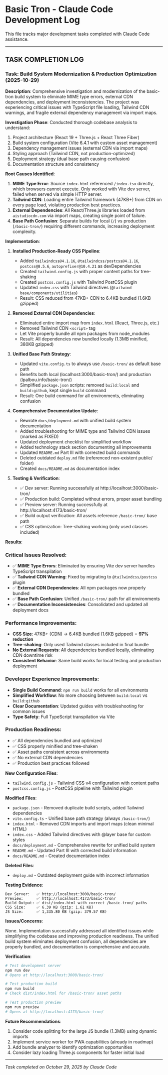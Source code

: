 # Basic Tron - Claude Code Development Log

This file tracks major development tasks completed with Claude Code assistance.

---

## TASK COMPLETION LOG

### Task: Build System Modernization & Production Optimization (2025-10-29)

**Description**: Comprehensive investigation and modernization of the basic-tron build system to eliminate MIME type errors, external CDN dependencies, and deployment inconsistencies. The project was experiencing critical issues with TypeScript file loading, Tailwind CDN warnings, and fragile external dependency management via import maps.

**Investigation Phase**:
Conducted thorough codebase analysis to understand:
1. Project architecture (React 19 + Three.js + React Three Fiber)
2. Build system configuration (Vite 6.4.1 with custom asset management)
3. Dependency management issues (external CDN via import maps)
4. Styling approach (Tailwind CDN, not production-optimized)
5. Deployment strategy (dual base path causing confusion)
6. Documentation structure and consistency

**Root Causes Identified**:
1. **MIME Type Error**: Source `index.html` referenced `/index.tsx` directly, which browsers cannot execute. Only worked with Vite dev server, failed when served via simple HTTP server.
2. **Tailwind CDN**: Loading entire Tailwind framework (47KB+) from CDN on every page load, violating production best practices.
3. **External Dependencies**: All React/Three.js libraries loaded from `aistudiocdn.com` via import maps, creating single point of failure.
4. **Base Path Confusion**: Separate builds for local (`/`) vs production (`/basic-tron/`) requiring different commands, increasing deployment complexity.

**Implementation**:

1. **Installed Production-Ready CSS Pipeline**:
   - Added `tailwindcss@4.1.16`, `@tailwindcss/postcss@4.1.16`, `postcss@8.5.6`, `autoprefixer@10.4.21` as devDependencies
   - Created `tailwind.config.js` with proper content paths for tree-shaking
   - Created `postcss.config.js` with Tailwind PostCSS plugin
   - Updated `index.css` with Tailwind directives (`@tailwind base/components/utilities`)
   - Result: CSS reduced from 47KB+ CDN to 6.4KB bundled (1.6KB gzipped)

2. **Removed External CDN Dependencies**:
   - Eliminated entire import map from `index.html` (React, Three.js, etc.)
   - Removed Tailwind CDN `<script>` tag
   - Let Vite properly bundle all npm packages from node_modules
   - Result: All dependencies now bundled locally (1.3MB minified, 380KB gzipped)

3. **Unified Base Path Strategy**:
   - Updated `vite.config.ts` to always use `/basic-tron/` as default base path
   - Benefits both local (localhost:3000/basic-tron/) and production (lpalbou.info/basic-tron/)
   - Simplified `package.json` scripts: removed `build:local` and `build:github`, kept single `build` command
   - Result: One build command for all environments, eliminating confusion

4. **Comprehensive Documentation Update**:
   - Rewrote `docs/deployment.md` with unified build system documentation
   - Added troubleshooting for MIME type and Tailwind CDN issues (marked as FIXED)
   - Updated deployment checklist for simplified workflow
   - Added technology stack section documenting all improvements
   - Updated `README.md` Part III with corrected build commands
   - Deleted outdated `deploy.md` file (referenced non-existent public/ folder)
   - Created `docs/README.md` as documentation index

5. **Testing & Verification**:
   - ✅ Dev server: Running successfully at http://localhost:3000/basic-tron/
   - ✅ Production build: Completed without errors, proper asset bundling
   - ✅ Preview server: Running successfully at http://localhost:4173/basic-tron/
   - ✅ Build output verification: All assets reference `/basic-tron/` base path
   - ✅ CSS optimization: Tree-shaking working (only used classes included)

**Results**:

### **Critical Issues Resolved**:
- ✅ **MIME Type Errors**: Eliminated by ensuring Vite dev server handles TypeScript transpilation
- ✅ **Tailwind CDN Warning**: Fixed by migrating to `@tailwindcss/postcss` plugin
- ✅ **External CDN Dependencies**: All npm packages now properly bundled
- ✅ **Base Path Confusion**: Unified `/basic-tron/` path for all environments
- ✅ **Documentation Inconsistencies**: Consolidated and updated all deployment docs

### **Performance Improvements**:
- **CSS Size**: 47KB+ (CDN) → 6.4KB bundled (1.6KB gzipped) = **97% reduction**
- **Tree-shaking**: Only used Tailwind classes included in final bundle
- **No External Requests**: All dependencies bundled locally, eliminating CDN downtime risk
- **Consistent Behavior**: Same build works for local testing and production deployment

### **Developer Experience Improvements**:
- **Single Build Command**: `npm run build` works for all environments
- **Simplified Workflow**: No more choosing between `build:local` vs `build:github`
- **Clear Documentation**: Updated guides with troubleshooting for common issues
- **Type Safety**: Full TypeScript transpilation via Vite

### **Production Readiness**:
- ✅ All dependencies bundled and optimized
- ✅ CSS properly minified and tree-shaken
- ✅ Asset paths consistent across environments
- ✅ No external CDN dependencies
- ✅ Production best practices followed

**New Configuration Files**:
- `tailwind.config.js` - Tailwind CSS v4 configuration with content paths
- `postcss.config.js` - PostCSS pipeline with Tailwind plugin

**Modified Files**:
- `package.json` - Removed duplicate build scripts, added Tailwind dependencies
- `vite.config.ts` - Unified base path strategy (always `/basic-tron/`)
- `index.html` - Removed CDN imports and import maps (clean minimal HTML)
- `index.css` - Added Tailwind directives with @layer base for custom styles
- `docs/deployment.md` - Comprehensive rewrite for unified build system
- `README.md` - Updated Part III with corrected build information
- `docs/README.md` - Created documentation index

**Deleted Files**:
- `deploy.md` - Outdated deployment guide with incorrect information

**Testing Evidence**:
```
Dev Server:   ✅ http://localhost:3000/basic-tron/
Preview:      ✅ http://localhost:4173/basic-tron/
Build Output: ✅ dist/index.html with correct /basic-tron/ paths
CSS Size:     ✅ 6.39 KB (gzip: 1.61 KB)
JS Size:      ✅ 1,335.80 KB (gzip: 379.57 KB)
```

**Issues/Concerns**:

None. Implementation successfully addressed all identified issues while simplifying the codebase and improving production readiness. The unified build system eliminates deployment confusion, all dependencies are properly bundled, and documentation is comprehensive and accurate.

**Verification**:

```bash
# Test development server
npm run dev
# Opens at http://localhost:3000/basic-tron/

# Test production build
npm run build
# Check dist/index.html for /basic-tron/ asset paths

# Test production preview
npm run preview
# Opens at http://localhost:4173/basic-tron/
```

**Future Recommendations**:
1. Consider code splitting for the large JS bundle (1.3MB) using dynamic imports
2. Implement service worker for PWA capabilities (already in roadmap)
3. Add bundle analyzer to identify optimization opportunities
4. Consider lazy loading Three.js components for faster initial load

---

*Task completed on October 29, 2025 by Claude Code*

